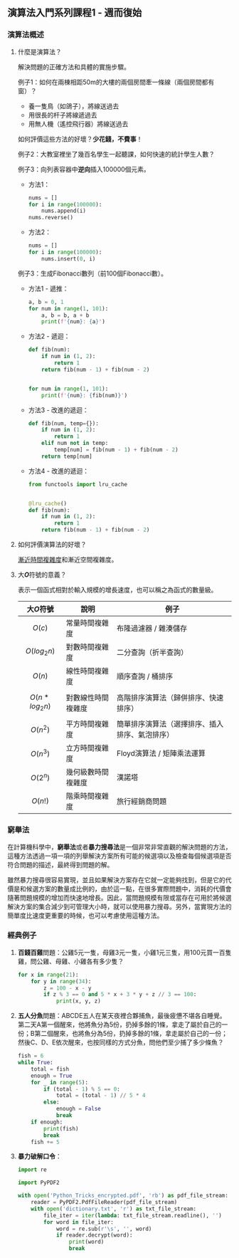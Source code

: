 ## 演算法入門系列課程1 - 週而復始

### 演算法概述

1. 什麼是演算法？

   解決問題的正確方法和具體的實施步驟。

   例子1：如何在兩棟相距50m的大樓的兩個房間牽一條線（兩個房間都有窗）？

   - 養一隻鳥（如鴿子），將線送過去
   - 用很長的杆子將線遞過去
   - 用無人機（遙控飛行器）將線送過去

   如何評價這些方法的好壞？**少花錢，不費事**！

   例子2：大教室裡坐了幾百名學生一起聽課，如何快速的統計學生人數？

   例子3：向列表容器中**逆向**插入100000個元素。

   - 方法1：

     ```Python
     nums = []
     for i in range(100000):
         nums.append(i)
     nums.reverse()
     ```

   - 方法2：

     ```Python
     nums = []
     for i in range(100000):
         nums.insert(0, i)
     ```

   例子3：生成Fibonacci數列（前100個Fibonacci數）。

   - 方法1 - 遞推：

     ```Python
     a, b = 0, 1
     for num in range(1, 101):
         a, b = b, a + b
         print(f'{num}: {a}')
     ```

   - 方法2 - 遞迴：

     ```Python
     def fib(num):
         if num in (1, 2):
             return 1
         return fib(num - 1) + fib(num - 2)
     
     
     for num in range(1, 101):
         print(f'{num}: {fib(num)}')
     ```

   - 方法3 - 改進的遞迴：

     ```Python
     def fib(num, temp={}):
         if num in (1, 2):
             return 1
         elif num not in temp:
             temp[num] = fib(num - 1) + fib(num - 2)
         return temp[num]
     ```

   - 方法4  - 改進的遞迴：

     ```Python
     from functools import lru_cache
     
     
     @lru_cache()
     def fib(num):
         if num in (1, 2):
             return 1
         return fib(num - 1) + fib(num - 2)
     ```

2. 如何評價演算法的好壞？

   [漸近時間複雜度](<https://zh.wikipedia.org/wiki/%E6%97%B6%E9%97%B4%E5%A4%8D%E6%9D%82%E5%BA%A6>)和漸近空間複雜度。

3. 大***O***符號的意義？

   表示一個函式相對於輸入規模的增長速度，也可以稱之為函式的數量級。

   | 大*O*符號       | 說明               | 例子                                         |
   | --------------- | ------------------ | -------------------------------------------- |
   | $$O(c)$$        | 常量時間複雜度     | 布隆過濾器 / 雜湊儲存                        |
   | $$O(log_2n)$$   | 對數時間複雜度     | 二分查詢（折半查詢）                         |
   | $$O(n)$$        | 線性時間複雜度     | 順序查詢 / 桶排序                            |
   | $$O(n*log_2n)$$ | 對數線性時間複雜度 | 高階排序演算法（歸併排序、快速排序）           |
   | $$O(n^2)$$      | 平方時間複雜度     | 簡單排序演算法（選擇排序、插入排序、氣泡排序） |
   | $$O(n^3)$$      | 立方時間複雜度     | Floyd演算法 / 矩陣乘法運算                     |
   | $$O(2^n)$$      | 幾何級數時間複雜度 | 漢諾塔                                       |
   | $$O(n!)$$       | 階乘時間複雜度     | 旅行經銷商問題                               |

### 窮舉法

在計算機科學中，**窮舉法**或者**暴力搜尋法**是一個非常非常直觀的解決問題的方法，這種方法透過一項一項的列舉解決方案所有可能的候選項以及檢查每個候選項是否符合問題的描述，最終得到問題的解。

雖然暴力搜尋很容易實現，並且如果解決方案存在它就一定能夠找到，但是它的代價是和候選方案的數量成比例的，由於這一點，在很多實際問題中，消耗的代價會隨著問題規模的增加而快速地增長。因此，當問題規模有限或當存在可用於將候選解決方案的集合減少到可管理大小時，就可以使用暴力搜尋。另外，當實現方法的簡單度比速度更重要的時候，也可以考慮使用這種方法。

### 經典例子

1. **百錢百雞**問題：公雞5元一隻，母雞3元一隻，小雞1元三隻，用100元買一百隻雞，問公雞、母雞、小雞各有多少隻？

   ```Python
   for x in range(21):
       for y in range(34):
           z = 100 - x - y
           if z % 3 == 0 and 5 * x + 3 * y + z // 3 == 100:
               print(x, y, z)
   ```

2. **五人分魚**問題：ABCDE五人在某天夜裡合夥捕魚，最後疲憊不堪各自睡覺。第二天A第一個醒來，他將魚分為5份，扔掉多餘的1條，拿走了屬於自己的一份；B第二個醒來，也將魚分為5份，扔掉多餘的1條，拿走屬於自己的一份；然後C、D、E依次醒來，也按同樣的方式分魚，問他們至少捕了多少條魚？

   ```Python
   fish = 6
   while True:
       total = fish
       enough = True
       for _ in range(5):
           if (total - 1) % 5 == 0:
               total = (total - 1) // 5 * 4
           else:
               enough = False
               break
       if enough:
           print(fish)
           break
       fish += 5
   ```

3. **暴力破解口令**：

   ```Python
   import re
   
   import PyPDF2
   
   with open('Python_Tricks_encrypted.pdf', 'rb') as pdf_file_stream:
       reader = PyPDF2.PdfFileReader(pdf_file_stream)
       with open('dictionary.txt', 'r') as txt_file_stream:
           file_iter = iter(lambda: txt_file_stream.readline(), '')
           for word in file_iter:
               word = re.sub(r'\s', '', word)
               if reader.decrypt(word):
                   print(word)
                   break
   ```
